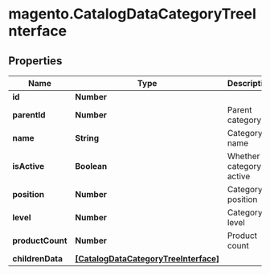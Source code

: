 # magento.CatalogDataCategoryTreeInterface

## Properties
Name | Type | Description | Notes
------------ | ------------- | ------------- | -------------
**id** | **Number** |  | [optional] 
**parentId** | **Number** | Parent category ID | 
**name** | **String** | Category name | 
**isActive** | **Boolean** | Whether category is active | 
**position** | **Number** | Category position | 
**level** | **Number** | Category level | 
**productCount** | **Number** | Product count | 
**childrenData** | [**[CatalogDataCategoryTreeInterface]**](CatalogDataCategoryTreeInterface.md) |  | 


